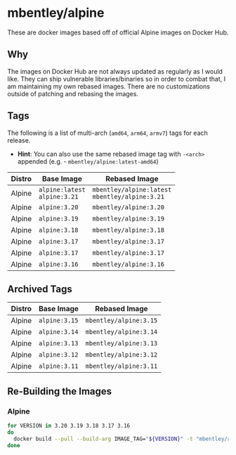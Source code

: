 # mbentley/alpine

These are docker images based off of official Alpine images on Docker Hub.

## Why

The images on Docker Hub are not always updated as regularly as I would like.  They can ship vulnerable libraries/binaries so in order to combat that, I am maintaining my own rebased images.  There are no customizations outside of patching and rebasing the images.

## Tags

The following is a list of multi-arch (`amd64`, `arm64`, `armv7`) tags for each release.

* __Hint__: You can also use the same rebased image tag with `-<arch>` appended (e.g. - `mbentley/alpine:latest-amd64`)

| Distro | Base Image | Rebased Image |
| ------ | ---------- | ------------- |
| Alpine | `alpine:latest`<br>`alpine:3.21` | `mbentley/alpine:latest`<br>`mbentley/alpine:3.21` |
| Alpine | `alpine:3.20` | `mbentley/alpine:3.20` |
| Alpine | `alpine:3.19` | `mbentley/alpine:3.19` |
| Alpine | `alpine:3.18` | `mbentley/alpine:3.18` |
| Alpine | `alpine:3.17` | `mbentley/alpine:3.17` |
| Alpine | `alpine:3.17` | `mbentley/alpine:3.17` |
| Alpine | `alpine:3.16` | `mbentley/alpine:3.16` |

## Archived Tags

| Distro | Base Image | Rebased Image |
| ------ | ---------- | ------------- |
| Alpine | `alpine:3.15` | `mbentley/alpine:3.15` |
| Alpine | `alpine:3.14` | `mbentley/alpine:3.14` |
| Alpine | `alpine:3.13` | `mbentley/alpine:3.13` |
| Alpine | `alpine:3.12` | `mbentley/alpine:3.12` |
| Alpine | `alpine:3.11` | `mbentley/alpine:3.11` |

## Re-Building the Images

### Alpine

``` bash
for VERSION in 3.20 3.19 3.18 3.17 3.16
do
  docker build --pull --build-arg IMAGE_TAG="${VERSION}" -t "mbentley/alpine:${VERSION}" -f Dockerfile.alpine .
done
```
